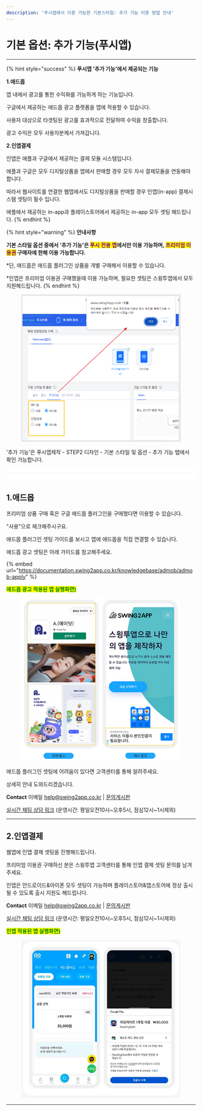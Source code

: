 ```yaml
---
description: '푸시앱에서 이용 가능한 기본스타일: 추가 기능 이용 방법 안내'
---
```


# 기본 옵션: 추가 기능(푸시앱)

***



{% hint style="success" %}
**푸시앱 '추가 기능'에서 제공되는 기능**



**1.애드몹**

앱 내에서 광고를 통한 수익화를 가능하게 하는 기능입니다.

구글에서 제공하는 애드몹 광고 플랫폼을 앱에 적용할 수 있습니다.&#x20;

사용자 대상으로 타겟팅된 광고를 효과적으로 전달하여 수익을 창출합니다.

광고 수익은 모두 사용자분께서 가져갑니다.&#x20;



**2.인앱결제**&#x20;

인앱은 애플과 구글에서 제공하는 결제 모듈 시스템입니다.

애플과 구글은 모두 디지털상품을 앱에서 판매할 경우 모두 자사 결제모듈을 연동해야 합니다.&#x20;

따라서 웹사이트를 연결한 웹앱에서도 디지털상품을 판매할 경우 인앱(in-app) 결제시스템 셋팅이 필수 입니다.

애플에서 제공하는 in-app과 플레이스토어에서 제공하는 in-app 모두 셋팅 해드립니다.&#x20;
{% endhint %}

{% hint style="warning" %}
&#x20;**안내사항**

**기본 스타일 옵션 중에서 '추가 기능'은&#x20;**<mark style="color:purple;">**푸시 전용 앱**</mark>**에서만 이용 가능하며,&#x20;**<mark style="color:purple;">**프리미엄 이용권**</mark>**&#x20;구매자에 한해 이용 가능합니다.**&#x20;

\*단, 애드몹은 애드몹 플러그인 상품을 개별 구매해서 이용할 수 있습니다.&#x20;

\*인앱은 프리미엄 이용권 구매했을때 이용 가능하며, 필요한 셋팅은 스윙투앱에서 모두 지원해드립니다.
{% endhint %}

<figure><img src="../../.gitbook/assets/이미지 7 (1).png" alt=""><figcaption></figcaption></figure>

'추가 기능'은 푸시앱제작 - STEP2 디자인 - 기본 스타일 및 옵션 - 추가 기능 탭에서 확인 가능합니다.&#x20;

![](<../../.gitbook/assets/구분선 (1) (1) (1).PNG>)

## 1.애드몹&#x20;

프리미엄 상품 구매 혹은 구글 애드몹 플러그인을 구매했다면 이용할 수 있습니다.&#x20;

"사용"으로 체크해주시구요.&#x20;

애드몹 플러그인 셋팅 가이드를 보시고 앱에 애드몹을 직접 연결할 수 있습니다.&#x20;

애드몹 광고 셋팅은 아래 가이드를 참고해주세요.&#x20;

{% embed url="https://documentation.swing2app.co.kr/knowledgebase/admob/admob-apply" %}

<mark style="color:green;">**애드몹 광고 적용된 앱 실행화면)**</mark>

<div align="left"><figure><img src="../../.gitbook/assets/image (3) (3).png" alt=""><figcaption></figcaption></figure></div>



애드몹 플러그인 셋팅에 어려움이 있다면 고객센터를 통해 알려주세요.



상세히 안내 도와드리겠습니다.

**Contact** 이메일 help@swing2app.co.kr | [문의게시판](http://www.swing2app.co.kr/view/service_qa)&#x20;

[실시간 채팅 상담 링크](https://direct.lc.chat/12036120/) (운영시간: 평일오전10시\~오후5시, 점심12시\~1시제외)

***



## 2.인앱결제&#x20;

웹앱에 인앱 결제 셋팅을 진행해드립니다.

프리미엄 이용권 구매하신 분은 스윙투앱 고객센터를 통해 인앱 결제 셋팅 문의를 남겨주세요.&#x20;

인앱은 안드로이드&아이폰 모두 셋팅이 가능하며 플레이스토어&앱스토어에 정상 출시될 수 있도록 출시 지원도 해드립니다.&#x20;

**Contact** 이메일 help@swing2app.co.kr | [문의게시판](http://www.swing2app.co.kr/view/service_qa)&#x20;

[실시간 채팅 상담 링크](https://direct.lc.chat/12036120/) (운영시간: 평일오전10시\~오후5시, 점심12시\~1시제외)



<mark style="color:green;">**인앱 적용된 앱 실행화면)**</mark>

<div align="left"><figure><img src="../../.gitbook/assets/웹앱_인앱교.jpg" alt=""><figcaption></figcaption></figure></div>

***



